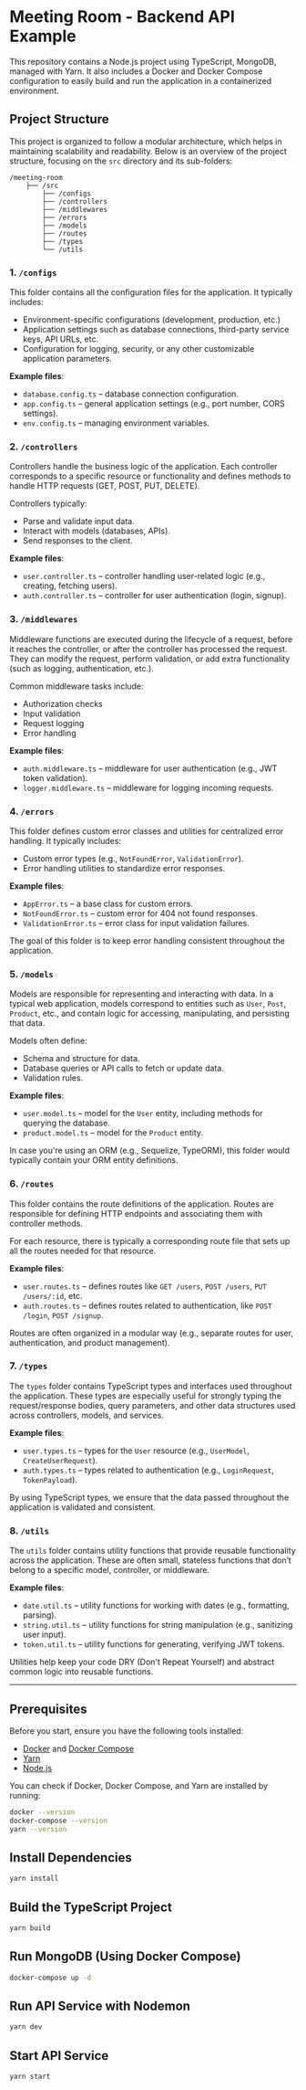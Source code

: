 # Meeting Room - Backend API Example

This repository contains a Node.js project using TypeScript, MongoDB, managed with Yarn. It also includes a Docker and Docker Compose configuration to easily build and run the application in a containerized environment.

## Project Structure
This project is organized to follow a modular architecture, which helps in maintaining scalability and readability. Below is an overview of the project structure, focusing on the `src` directory and its sub-folders:
```
/meeting-room
    ├── /src
        ├── /configs
        ├── /controllers
        ├── /middlewares
        ├── /errors
        ├── /models
        ├── /routes
        ├── /types
        └── /utils
```

### 1. **`/configs`**

This folder contains all the configuration files for the application. It typically includes:

- Environment-specific configurations (development, production, etc.)
- Application settings such as database connections, third-party service keys, API URLs, etc.
- Configuration for logging, security, or any other customizable application parameters.

**Example files**:
- `database.config.ts` – database connection configuration.
- `app.config.ts` – general application settings (e.g., port number, CORS settings).
- `env.config.ts` – managing environment variables.

### 2. **`/controllers`**

Controllers handle the business logic of the application. Each controller corresponds to a specific resource or functionality and defines methods to handle HTTP requests (GET, POST, PUT, DELETE). 

Controllers typically:
- Parse and validate input data.
- Interact with models (databases, APIs).
- Send responses to the client.

**Example files**:
- `user.controller.ts` – controller handling user-related logic (e.g., creating, fetching users).
- `auth.controller.ts` – controller for user authentication (login, signup).

### 3. **`/middlewares`**

Middleware functions are executed during the lifecycle of a request, before it reaches the controller, or after the controller has processed the request. They can modify the request, perform validation, or add extra functionality (such as logging, authentication, etc.).

Common middleware tasks include:
- Authorization checks
- Input validation
- Request logging
- Error handling

**Example files**:
- `auth.middleware.ts` – middleware for user authentication (e.g., JWT token validation).
- `logger.middleware.ts` – middleware for logging incoming requests.

### 4. **`/errors`**

This folder defines custom error classes and utilities for centralized error handling. It typically includes:

- Custom error types (e.g., `NotFoundError`, `ValidationError`).
- Error handling utilities to standardize error responses.

**Example files**:
- `AppError.ts` – a base class for custom errors.
- `NotFoundError.ts` – custom error for 404 not found responses.
- `ValidationError.ts` – error class for input validation failures.

The goal of this folder is to keep error handling consistent throughout the application.

### 5. **`/models`**

Models are responsible for representing and interacting with data. In a typical web application, models correspond to entities such as `User`, `Post`, `Product`, etc., and contain logic for accessing, manipulating, and persisting that data.

Models often define:
- Schema and structure for data.
- Database queries or API calls to fetch or update data.
- Validation rules.

**Example files**:
- `user.model.ts` – model for the `User` entity, including methods for querying the database.
- `product.model.ts` – model for the `Product` entity.

In case you're using an ORM (e.g., Sequelize, TypeORM), this folder would typically contain your ORM entity definitions.

### 6. **`/routes`**

This folder contains the route definitions of the application. Routes are responsible for defining HTTP endpoints and associating them with controller methods.

For each resource, there is typically a corresponding route file that sets up all the routes needed for that resource.

**Example files**:
- `user.routes.ts` – defines routes like `GET /users`, `POST /users`, `PUT /users/:id`, etc.
- `auth.routes.ts` – defines routes related to authentication, like `POST /login`, `POST /signup`.

Routes are often organized in a modular way (e.g., separate routes for user, authentication, and product management).

### 7. **`/types`**

The `types` folder contains TypeScript types and interfaces used throughout the application. These types are especially useful for strongly typing the request/response bodies, query parameters, and other data structures used across controllers, models, and services.

**Example files**:
- `user.types.ts` – types for the `User` resource (e.g., `UserModel`, `CreateUserRequest`).
- `auth.types.ts` – types related to authentication (e.g., `LoginRequest`, `TokenPayload`).

By using TypeScript types, we ensure that the data passed throughout the application is validated and consistent.

### 8. **`/utils`**

The `utils` folder contains utility functions that provide reusable functionality across the application. These are often small, stateless functions that don’t belong to a specific model, controller, or middleware.

**Example files**:
- `date.util.ts` – utility functions for working with dates (e.g., formatting, parsing).
- `string.util.ts` – utility functions for string manipulation (e.g., sanitizing user input).
- `token.util.ts` – utility functions for generating, verifying JWT tokens.

Utilities help keep your code DRY (Don't Repeat Yourself) and abstract common logic into reusable functions.

---

## Prerequisites

Before you start, ensure you have the following tools installed:

- [Docker](https://www.docker.com/get-started) and [Docker Compose](https://docs.docker.com/compose/)
- [Yarn](https://classic.yarnpkg.com/en/docs/install/)
- [Node.js](https://nodejs.org/en/)

You can check if Docker, Docker Compose, and Yarn are installed by running:

```bash
docker --version
docker-compose --version
yarn --version
```

## Install Dependencies
```bash
yarn install
```

## Build the TypeScript Project
```bash
yarn build
```

## Run MongoDB (Using Docker Compose)
```bash
docker-compose up -d
```

## Run API Service with Nodemon
```bash
yarn dev
```

## Start API Service
```bash
yarn start
```